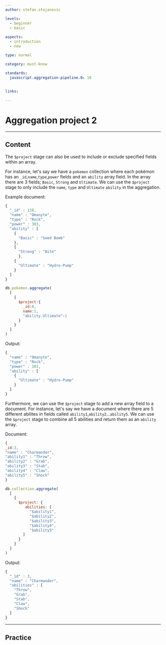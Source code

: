 ```yaml
---
author: stefan.stojanovic

levels:
  - beginner
  - basic
  
aspects:
  - introduction
  - new

type: normal

category: must-know

standards:
  javascript.aggregation-pipeline.0: 10
  
   
links:
  
---
```

# Aggregation project 2
---
## Content

The `$project` stage can also be used to include or exclude specified fields within an array.

For instance, let's say we have a `pokemon` collection where each pokémon has an `_id`,`name`,`type`,`power` fields and an `ability` array field.
In the array there are 3 fields; `Basic`, `Strong` and `Ultimate`. We can use the `$project` stage to only include the `name`, `type` and `Ultimate` `ability` in the aggregation.

Example document:
```javascript
{ 
  "_id" : 138, 
  "name" : "Omanyte", 
  "type" : "Rock", 
  "power" : 303, 
  "ability" : [ 
    { 
      "Basic" : "Seed Bomb" 
    }, 
    { 
      "Strong" : "Bite" 
      }, 
    { 
      "Ultimate" : "Hydro-Pump" 
    }
  ] 
}
```
```javascript
db.pokemon.aggregate(
  [
    {
      $project:{
        _id:0,
        name:1,
        "ability.Ultimate":1
      }
    }
  ]
)
```
Output:
```javascript
{ 
  "name" : "Omanyte", 
  "type" : "Rock", 
  "power" : 303, 
  "ability" : [
    { 
      "Ultimate" : "Hydro-Pump" 
    }
  ] 
}
```

Furthermore, we can use the `$project` stage to add a new array field to a document. For instance, let's say we have a document where there are 5 different abilites in fields called `ability1`,`ability2`...`ability5`. We can use the `$project` stage to combine all 5 abilities and return them as an `ability` array.

Document:
```javascript
{
_id:3,
"name" : "Charmander",
"ability1" : "Throw",
"ability2" : "Grab", 
"ability3" : "Stab", 
"ability4" : "Claw", 
"ability5" : "Shock" 
}
```
```javascript
db.collection.aggregate( 
  [ 
    { 
      $project: {
         abilities: [ 
           "$ability1", 
           "$ability2",
           "$ability3", 
           "$ability4",
           "$ability5" 
        ]
      } 
    }
  ] 
)
```
Output:
```javascript
{ 
  "_id" : 3, 
  "name" : "Charmander",
  "abilities" : [ 
    "Throw", 
    "Grab", 
    "Stab", 
    "Claw", 
    "Shock" 
  ] 
}
```
---
## Practice

